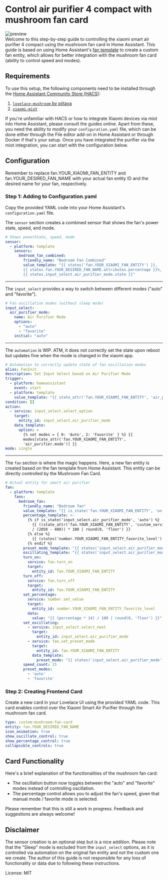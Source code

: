 # Control air purifier 4 compact with mushroom fan card
![preview](https://github.com/marcoleder/cpa4-mushroom/assets/32636827/5e71cdd7-22e3-4365-a483-dfc6f0c78f3b)\
Welcome to this step-by-step guide to controlling the xiaomi smart air purifier 4 compact using the mushroom fan card in Home Assistant. This guide is based on using Home Assistant's <a href="https://www.home-assistant.io/integrations/fan.template" target="_blank">fan template</a> to create a custom fan entity, which allows for better integration with the mushroom fan card (ability to control speed and modes).

## Requirements

To use this setup, the following components need to be installed through the <a href="https://hacs.xyz/" target="_blank">Home Assistant Community Store (HACS)</a>:

1. <a href="https://github.com/piitaya/lovelace-mushroom" target="_blank">`lovelace-mushroom` by piitaya</a>
2. <a href="https://github.com/al-one/hass-xiaomi-miot" target="_blank">`xiaomi-miot`</a>

If you're unfamiliar with HACS or how to integrate Xiaomi devices via miot into Home Assistant, please consult the guides online. Apart from these, you need the ability to modify your `configuration.yaml` file, which can be done either through the File editor add-on in Home Assistant or through Docker if that's your setup. Once you have integrated the purifier via the miot integration, you can start with the configuration below.

## Configuration

Remember to replace fan.YOUR_XIAOMI_FAN_ENTITY and fan.YOUR_DESIRED_FAN_NAME with your actual fan entity ID and the desired name for your fan, respectively.

### Step 1: Adding to Configuration.yaml
Copy the provided YAML code into your Home Assistant's `configuration.yaml` file.

The `sensor` section creates a combined sensor that shows the fan's power state, speed, and mode.
```yaml
# Shows powerState, speed, mode
sensor:
  - platform: template
    sensors:
      bedroom_fan_combined:
        friendly_name: "Bedroom Fan Combined"
        value_template: "{{ states('fan.YOUR_XIAOMI_FAN_ENTITY') }}, 
        {{ states.fan.YOUR_DESIRED_FAN_NAME.attributes.percentage }}%, 
        {{ states.input_select.air_purifier_mode.state }}"
```
---
The `input_select` provides a way to switch between different modes ("auto" and "favorite").
```yaml
# Fan oscillation modes (without sleep mode)
input_select:
  air_purifier_mode:
    name: Air Purifier Mode
    options:
      - "auto"
      - "favorite"
    initial: "auto"
```
---
The `automation` is WIP. ATM, it does not correctly set the state upon reboot but updates fine when the mode is changed in the xiaomi app.
```yaml
# Automation to correctly update state of fan oscillation modes
alias: FanInit
description: Set Input Select based on Air Purifier Mode
trigger:
  - platform: homeassistant
    event: start
  - platform: template
    value_template: "{{ state_attr('fan.YOUR_XIAOMI_FAN_ENTITY', 'air_purifier.mode') }}"
condition: []
action:
  - service: input_select.select_option
    target:
      entity_id: input_select.air_purifier_mode
    data_template:
      option: >
        {% set modes = { 0: 'Auto', 2: 'Favorite' } %} {{
        modes[state_attr('fan.YOUR_XIAOMI_FAN_ENTITY',
        'air_purifier.mode')] }}
mode: single
```
---
The `fan` section is where the magic happens. Here, a new fan entity is created based on the fan template from Home Assistant. This entity can be directly controlled by the Mushroom Fan Card.
```yaml
# Actual entity for smart air purifier
fan:
  - platform: template
    fans:
      bedroom_fan:
        friendly_name: "Bedroom fan"
        value_template: "{{ is_state('fan.YOUR_XIAOMI_FAN_ENTITY', 'on') }}"
        percentage_template: >-
          {% if is_state('input_select.air_purifier_mode', 'auto') %}
            {{ ((state_attr('fan.YOUR_XIAOMI_FAN_ENTITY', 'custom_service.moto_speed_rpm') - 400)
            / (2050 - 400)) * 100 | round(0, 'floor') }}
          {% else %}
            {{ (states('number.YOUR_XIAOMI_FAN_ENTITY_favorite_level') | int) * (100/14) }}
          {% endif %}
        preset_mode_template: "{{ states('input_select.air_purifier_mode') }}"
        oscillating_template: "{{ states('input_select.air_purifier_mode') }}"
        turn_on:
          service: fan.turn_on
          target:
            entity_id: fan.YOUR_XIAOMI_FAN_ENTITY
        turn_off:
          service: fan.turn_off
          target:
            entity_id: fan.YOUR_XIAOMI_FAN_ENTITY
        set_percentage:
          service: number.set_value
          target:
            entity_id: number.YOUR_XIAOMI_FAN_ENTITY_favorite_level
          data:
            value: "{{ (percentage * 14) / 100 | round(0, 'floor') }}"
        set_oscillating:
          - service: input_select.select_next
            target:
              entity_id: input_select.air_purifier_mode
          - service: fan.set_preset_mode
            target:
              entity_id: fan.YOUR_XIAOMI_FAN_ENTITY
            data_template:
              preset_mode: "{{ states('input_select.air_purifier_mode') }}"
        speed_count: 15
        preset_modes:
          - 'auto'
          - 'favorite'
```
### Step 2: Creating Frontend Card
Create a new card in your Lovelace UI using the provided YAML code. This card enables control over the Xiaomi Smart Air Purifier through the mushroom fan card.
```yaml
type: custom:mushroom-fan-card
entity: fan.YOUR_DESIRED_FAN_NAME
icon_animation: true
show_oscillate_control: true
show_percentage_control: true
collapsible_controls: true
```
## Card Functionality
Here's a brief explanation of the functionalities of the mushroom fan card:

- The oscillation button now toggles between the "auto" and "favorite" modes instead of controlling oscillation.
- The percentage control allows you to adjust the fan's speed, given that manual mode / favorite mode is selected.

Please remember that this is still a work in progress. Feedback and suggestions are always welcome!

## Disclaimer
The sensor creation is an optional step but is a nice addition. Please note that the "Sleep" mode is excluded from the `input_select` options, as it is controlled via automation on the original fan entity and not the custom one we create. The author of this guide is not responsible for any loss of functionality or data due to following these instructions.

License: MIT
